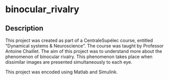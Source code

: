 # binocular_rivalry

## Description
This project was created as part of a CentraleSupélec course, entitled "Dynamical systems & Neuroscience". The course was taught by Professor Antoine Chaillet.
The aim of this project was to understand more about the phenomenon of binocular rivalry. This phenomenon takes place when dissimilar images are presented simultaneously to each eye.

This project was encoded using Matlab and Simulink.


